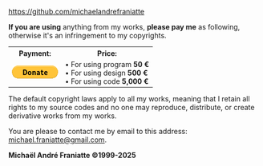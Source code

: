   
https://github.com/michaelandrefraniatte  
  
**If you are using** anything from my works, **please pay me** as following, otherwise it's an infringement to my copyrights.  
  
<table>
  <tr>
    <th><b>Payment:</b></th>
    <th><b>Price:</b></th>
  </tr>
  <tr>
    <td>
      <a href="https://www.paypal.com/donate/?hosted_button_id=7NJYBGG9443FA" target="_blank">
        <img src="btn_donate_LG.gif" alt="PayPal this" title="PayPal - The safer, easier way to pay online!" border="0" />
      </a>   
    </td>
    <td>
      • For using program <b>50 €</b><br />  
      • For using design <b>500 €</b><br />  
      • For using code <b>5,000 €</b>  
    </td>
  </tr>
</table>
  
The default copyright laws apply to all my works, meaning that I retain all rights to my source codes and no one may reproduce, distribute, or create derivative works from my works.  
  
You are please to contact me by email to this address: michael.franiatte@gmail.com.  
  
**Michaël André Franiatte ©1999-2025**  
  